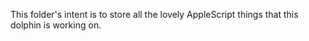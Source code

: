 This folder's intent is to store all the lovely AppleScript things that this dolphin is working on.

